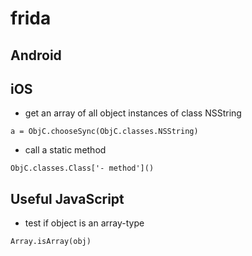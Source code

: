 # frida
## Android

## iOS
- get an array of all object instances of class NSString
```
a = ObjC.chooseSync(ObjC.classes.NSString)
```

- call a static method
```
ObjC.classes.Class['- method']()
```

## Useful JavaScript
- test if object is an array-type
```
Array.isArray(obj)
```
